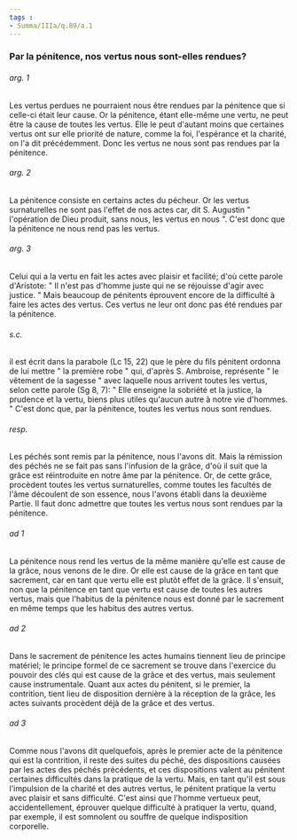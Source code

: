 ```yaml
---
tags : 
- Summa/IIIa/q.89/a.1
---
```


### Par la pénitence, nos vertus nous sont-elles rendues?

###### arg. 1
Les vertus perdues ne pourraient nous être rendues par la pénitence que si celle-ci était leur cause. Or la pénitence, étant elle-même une vertu, ne peut être la cause de toutes les vertus. Elle le peut d'autant moins que certaines vertus ont sur elle priorité de nature, comme la foi, l'espérance et la charité, on l'a dit précédemment. Donc les vertus ne nous sont pas rendues par la pénitence. 

###### arg. 2
La pénitence consiste en certains actes du pécheur. Or les vertus surnaturelles ne sont pas l'effet de nos actes car, dit S. Augustin " l'opération de Dieu produit, sans nous, les vertus en nous ". C'est donc que la pénitence ne nous rend pas les vertus. 

###### arg. 3
Celui qui a la vertu en fait les actes avec plaisir et facilité; d'où cette parole d'Aristote: " Il n'est pas d'homme juste qui ne se réjouisse d'agir avec justice. " Mais beaucoup de pénitents éprouvent encore de la difficulté à faire les actes des vertus. Ces vertus ne leur ont donc pas été rendues par la pénitence. 

###### s.c.
il est écrit dans la parabole (Lc 15, 22) que le père du fils pénitent ordonna de lui mettre " la première robe " qui, d'après S. Ambroise, représente " le vêtement de la sagesse " avec laquelle nous arrivent toutes les vertus, selon cette parole (Sg 8, 7): " Elle enseigne la sobriété et la justice, la prudence et la vertu, biens plus utiles qu'aucun autre à notre vie d'hommes. " C'est donc que, par la pénitence, toutes les vertus nous sont rendues. 

###### resp.
Les péchés sont remis par la pénitence, nous l'avons dit. Mais la rémission des péchés ne se fait pas sans l'infusion de la grâce, d'où il suit que la grâce est réintroduite en notre âme par la pénitence. Or, de cette grâce, procèdent toutes les vertus surnaturelles, comme toutes les facultés de l'âme découlent de son essence, nous l'avons établi dans la deuxième Partie. Il faut donc admettre que toutes les vertus nous sont rendues par la pénitence. 

###### ad 1
La pénitence nous rend les vertus de la même manière qu'elle est cause de la grâce, nous venons de le dire. Or elle est cause de la grâce en tant que sacrement, car en tant que vertu elle est plutôt effet de la grâce. Il s'ensuit, non que la pénitence en tant que vertu est cause de toutes les autres vertus, mais que l'habitus de la pénitence nous est donné par le sacrement en même temps que les habitus des autres vertus. 

###### ad 2
Dans le sacrement de pénitence les actes humains tiennent lieu de principe matériel; le principe formel de ce sacrement se trouve dans l'exercice du pouvoir des clés qui est cause de la grâce et des vertus, mais seulement cause instrumentale. Quant aux actes du pénitent, si le premier, la contrition, tient lieu de disposition dernière à la réception de la grâce, les actes suivants procèdent déjà de la grâce et des vertus. 

###### ad 3
Comme nous l'avons dit quelquefois, après le premier acte de la pénitence qui est la contrition, il reste des suites du péché, des dispositions causées par les actes des péchés précédents, et ces dispositions valent au pénitent certaines difficultés dans la pratique de la vertu. Mais, en tant qu'il est sous l'impulsion de la charité et des autres vertus, le pénitent pratique la vertu avec plaisir et sans difficulté. C'est ainsi que l'homme vertueux peut, accidentellement, éprouver quelque difficulté à pratiquer la vertu, quand, par exemple, il est somnolent ou souffre de quelque indisposition corporelle. 

